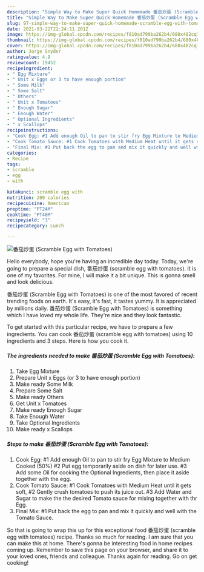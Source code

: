 ```yaml
---
description: "Simple Way to Make Super Quick Homemade 番茄炒蛋 (Scramble Egg with Tomatoes)"
title: "Simple Way to Make Super Quick Homemade 番茄炒蛋 (Scramble Egg with Tomatoes)"
slug: 97-simple-way-to-make-super-quick-homemade-scramble-egg-with-tomatoes
date: 2021-03-22T22:24:11.201Z
image: https://img-global.cpcdn.com/recipes/f810ad799ba262b4/680x482cq70/番茄炒蛋-scramble-egg-with-tomatoes-recipe-main-photo.jpg
thumbnail: https://img-global.cpcdn.com/recipes/f810ad799ba262b4/680x482cq70/番茄炒蛋-scramble-egg-with-tomatoes-recipe-main-photo.jpg
cover: https://img-global.cpcdn.com/recipes/f810ad799ba262b4/680x482cq70/番茄炒蛋-scramble-egg-with-tomatoes-recipe-main-photo.jpg
author: Jorge Snyder
ratingvalue: 4.9
reviewcount: 19452
recipeingredient:
- " Egg Mixture"
- " Unit x Eggs or 3 to have enough portion"
- " Some Milk"
- " Some Salt"
- " Others"
- " Unit x Tomatoes"
- " Enough Sugar"
- " Enough Water"
- " Optional Ingredients"
- " x Scallops"
recipeinstructions:
- "Cook Egg: #1 Add enough Oil to pan to stir fry Egg Mixture to Medium Cooked (50%) #2 Put egg temporarily aside on dish for later use. #3 Add some Oil for cooking the Optional Ingredients, then place it aside together with the egg."
- "Cook Tomato Sauce: #1 Cook Tomatoes with Medium Heat until it gets soft, #2 Gently crush tomatoes to push its juice out. #3 Add Water and Sugar to make the the desired Tomato sauce for mixing together with thr Egg."
- "Final Mix: #1 Put back the egg to pan and mix it quickly and well with the Tomato Sauce."
categories:
- Recipe
tags:
- scramble
- egg
- with

katakunci: scramble egg with 
nutrition: 209 calories
recipecuisine: American
preptime: "PT24M"
cooktime: "PT40M"
recipeyield: "3"
recipecategory: Lunch

---
```



![番茄炒蛋 (Scramble Egg with Tomatoes)](https://img-global.cpcdn.com/recipes/f810ad799ba262b4/680x482cq70/番茄炒蛋-scramble-egg-with-tomatoes-recipe-main-photo.jpg)

Hello everybody, hope you're having an incredible day today. Today, we're going to prepare a special dish, 番茄炒蛋 (scramble egg with tomatoes). It is one of my favorites. For mine, I will make it a bit unique. This is gonna smell and look delicious.



番茄炒蛋 (Scramble Egg with Tomatoes) is one of the most favored of recent trending foods on earth. It's easy, it's fast, it tastes yummy. It is appreciated by millions daily. 番茄炒蛋 (Scramble Egg with Tomatoes) is something which I have loved my whole life. They're nice and they look fantastic.


To get started with this particular recipe, we have to prepare a few ingredients. You can cook 番茄炒蛋 (scramble egg with tomatoes) using 10 ingredients and 3 steps. Here is how you cook it.

<!--inarticleads1-->

##### The ingredients needed to make 番茄炒蛋 (Scramble Egg with Tomatoes):

1. Take  Egg Mixture
1. Prepare  Unit x Eggs (or 3 to have enough portion)
1. Make ready  Some Milk
1. Prepare  Some Salt
1. Make ready  Others
1. Get  Unit x Tomatoes
1. Make ready  Enough Sugar
1. Take  Enough Water
1. Take  Optional Ingredients
1. Make ready  x Scallops




<!--inarticleads2-->

##### Steps to make 番茄炒蛋 (Scramble Egg with Tomatoes):

1. Cook Egg: #1 Add enough Oil to pan to stir fry Egg Mixture to Medium Cooked (50%) #2 Put egg temporarily aside on dish for later use. #3 Add some Oil for cooking the Optional Ingredients, then place it aside together with the egg.
1. Cook Tomato Sauce: #1 Cook Tomatoes with Medium Heat until it gets soft, #2 Gently crush tomatoes to push its juice out. #3 Add Water and Sugar to make the the desired Tomato sauce for mixing together with thr Egg.
1. Final Mix: #1 Put back the egg to pan and mix it quickly and well with the Tomato Sauce.




So that is going to wrap this up for this exceptional food 番茄炒蛋 (scramble egg with tomatoes) recipe. Thanks so much for reading. I am sure that you can make this at home. There's gonna be interesting food in home recipes coming up. Remember to save this page on your browser, and share it to your loved ones, friends and colleague. Thanks again for reading. Go on get cooking!
